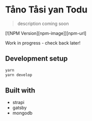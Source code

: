 # Tåno Tåsi yan Todu
> description coming soon

[![NPM Version][npm-image]][npm-url]

Work in progress - check back later!

## Development setup

```sh
yarn
yarn develop
```

## Built with

- strapi
- gatsby
- mongodb 

